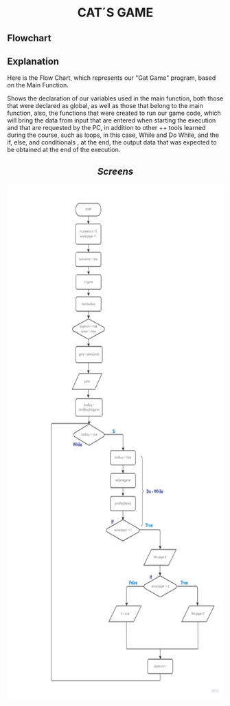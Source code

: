 # <div align="center"> **CAT´S GAME**

## **Flowchart**

## Explanation 
Here is the Flow Chart, which represents our "Gat Game" program, based on the Main Function.

Shows the declaration of our variables used in the main function, both those that were declared as global, as well as those that belong to the main function, also, the functions that were created to run our game code, which will bring the data from input that are entered when starting the execution and that are requested by the PC, in addition to other ++ tools learned during the course, such as loops, in this case, While and Do While, and the if, else, and conditionals , at the end, the output data that was expected to be obtained at the end of the execution.

## <div align="center"> ***Screens***
<img height="1200" src="./Caps/DF_Juego_Gato.jpg">
<br>

